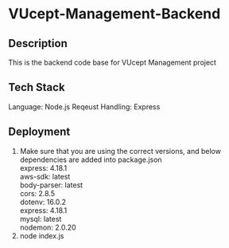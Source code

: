 # VUcept-Management-Backend

## Description
This is the backend code base for VUcept Management project

## Tech Stack
Language: Node.js
Reqeust Handling: Express

## Deployment

1. Make sure that you are using the correct versions, and below dependencies are added into package.json<br/>
    express: 4.18.1<br/>
    aws-sdk: latest<br/>
    body-parser: latest<br/>
    cors: 2.8.5<br/>
    dotenv: 16.0.2<br/>
    express: 4.18.1<br/>
    mysql: latest<br/>
    nodemon: 2.0.20
2. node index.js